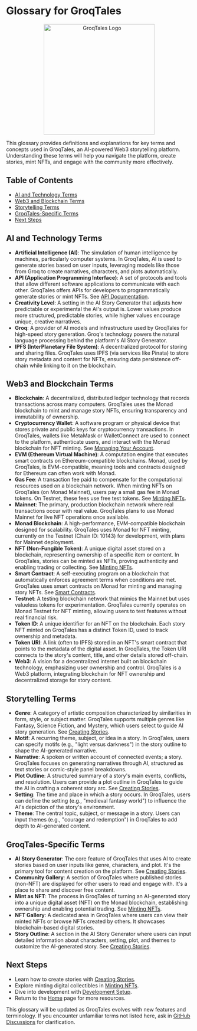 # Glossary for GroqTales

<div align="center">
  <img src="../../public/GroqTales.png" alt="GroqTales Logo" width="300" />
</div>

This glossary provides definitions and explanations for key terms and concepts used in GroqTales, an
AI-powered Web3 storytelling platform. Understanding these terms will help you navigate the
platform, create stories, mint NFTs, and engage with the community more effectively.

## Table of Contents

- [AI and Technology Terms](#ai-and-technology-terms)
- [Web3 and Blockchain Terms](#web3-and-blockchain-terms)
- [Storytelling Terms](#storytelling-terms)
- [GroqTales-Specific Terms](#groqtales-specific-terms)
- [Next Steps](#next-steps)

## AI and Technology Terms

- **Artificial Intelligence (AI)**: The simulation of human intelligence by machines, particularly
  computer systems. In GroqTales, AI is used to generate stories based on user inputs, leveraging
  models like those from Groq to create narratives, characters, and plots automatically.
- **API (Application Programming Interface)**: A set of protocols and tools that allow different
  software applications to communicate with each other. GroqTales offers APIs for developers to
  programmatically generate stories or mint NFTs. See [API Documentation](../API-Documentation.md).
- **Creativity Level**: A setting in the AI Story Generator that adjusts how predictable or
  experimental the AI's output is. Lower values produce more structured, predictable stories, while
  higher values encourage unique, creative narratives.
- **Groq**: A provider of AI models and infrastructure used by GroqTales for high-speed story
  generation. Groq's technology powers the natural language processing behind the platform's AI
  Story Generator.
- **IPFS (InterPlanetary File System)**: A decentralized protocol for storing and sharing files.
  GroqTales uses IPFS (via services like Pinata) to store story metadata and content for NFTs,
  ensuring data persistence off-chain while linking to it on the blockchain.

## Web3 and Blockchain Terms

- **Blockchain**: A decentralized, distributed ledger technology that records transactions across
  many computers. GroqTales uses the Monad blockchain to mint and manage story NFTs, ensuring
  transparency and immutability of ownership.
- **Cryptocurrency Wallet**: A software program or physical device that stores private and public
  keys for cryptocurrency transactions. In GroqTales, wallets like MetaMask or WalletConnect are
  used to connect to the platform, authenticate users, and interact with the Monad blockchain for
  NFT minting. See [Managing Your Account](../Managing-Your-Account.md#connecting-a-wallet).
- **EVM (Ethereum Virtual Machine)**: A computation engine that executes smart contracts on
  Ethereum-compatible blockchains. Monad, used by GroqTales, is EVM-compatible, meaning tools and
  contracts designed for Ethereum can often work with Monad.
- **Gas Fee**: A transaction fee paid to compensate for the computational resources used on a
  blockchain network. When minting NFTs on GroqTales (on Monad Mainnet), users pay a small gas fee
  in Monad tokens. On Testnet, these fees use free test tokens. See
  [Minting NFTs](../Minting-NFTs.md#understanding-transaction-fees).
- **Mainnet**: The primary, production blockchain network where real transactions occur with real
  value. GroqTales plans to use Monad Mainnet for live NFT operations once available.
- **Monad Blockchain**: A high-performance, EVM-compatible blockchain designed for scalability.
  GroqTales uses Monad for NFT minting, currently on the Testnet (Chain ID: 10143) for development,
  with plans for Mainnet deployment.
- **NFT (Non-Fungible Token)**: A unique digital asset stored on a blockchain, representing
  ownership of a specific item or content. In GroqTales, stories can be minted as NFTs, proving
  authenticity and enabling trading or collecting. See [Minting NFTs](../Minting-NFTs.md).
- **Smart Contract**: A self-executing program on a blockchain that automatically enforces agreement
  terms when conditions are met. GroqTales uses smart contracts on Monad for minting and managing
  story NFTs. See [Smart Contracts](../Smart-Contracts.md).
- **Testnet**: A testing blockchain network that mimics the Mainnet but uses valueless tokens for
  experimentation. GroqTales currently operates on Monad Testnet for NFT minting, allowing users to
  test features without real financial risk.
- **Token ID**: A unique identifier for an NFT on the blockchain. Each story NFT minted on GroqTales
  has a distinct Token ID, used to track ownership and metadata.
- **Token URI**: A link (often to IPFS) stored in an NFT's smart contract that points to the
  metadata of the digital asset. In GroqTales, the Token URI connects to the story's content, title,
  and other details stored off-chain.
- **Web3**: A vision for a decentralized internet built on blockchain technology, emphasizing user
  ownership and control. GroqTales is a Web3 platform, integrating blockchain for NFT ownership and
  decentralized storage for story content.

## Storytelling Terms

- **Genre**: A category of artistic composition characterized by similarities in form, style, or
  subject matter. GroqTales supports multiple genres like Fantasy, Science Fiction, and Mystery,
  which users select to guide AI story generation. See
  [Creating Stories](../Creating-Stories.md#setting-story-parameters).
- **Motif**: A recurring theme, subject, or idea in a story. In GroqTales, users can specify motifs
  (e.g., "light versus darkness") in the story outline to shape the AI-generated narrative.
- **Narrative**: A spoken or written account of connected events; a story. GroqTales focuses on
  generating narratives through AI, structured as text stories or comic-style panel breakdowns.
- **Plot Outline**: A structured summary of a story's main events, conflicts, and resolution. Users
  can provide a plot outline in GroqTales to guide the AI in crafting a coherent story arc. See
  [Creating Stories](../Creating-Stories.md#customizing-your-story).
- **Setting**: The time and place in which a story occurs. In GroqTales, users can define the
  setting (e.g., "medieval fantasy world") to influence the AI's depiction of the story's
  environment.
- **Theme**: The central topic, subject, or message in a story. Users can input themes (e.g.,
  "courage and redemption") in GroqTales to add depth to AI-generated content.

## GroqTales-Specific Terms

- **AI Story Generator**: The core feature of GroqTales that uses AI to create stories based on user
  inputs like genre, characters, and plot. It's the primary tool for content creation on the
  platform. See [Creating Stories](../Creating-Stories.md).
- **Community Gallery**: A section of GroqTales where published stories (non-NFT) are displayed for
  other users to read and engage with. It's a place to share and discover free content.
- **Mint as NFT**: The process in GroqTales of turning an AI-generated story into a unique digital
  asset (NFT) on the Monad blockchain, establishing ownership and enabling potential trading. See
  [Minting NFTs](../Minting-NFTs.md).
- **NFT Gallery**: A dedicated area in GroqTales where users can view their minted NFTs or browse
  NFTs created by others. It showcases blockchain-based digital stories.
- **Story Outline**: A section in the AI Story Generator where users can input detailed information
  about characters, setting, plot, and themes to customize the AI-generated story. See
  [Creating Stories](../Creating-Stories.md#customizing-your-story).

## Next Steps

- Learn how to create stories with [Creating Stories](../Creating-Stories.md).
- Explore minting digital collectibles in [Minting NFTs](../Minting-NFTs.md).
- Dive into development with [Development Setup](../Development-Setup.md).
- Return to the [Home](../Home.md) page for more resources.

This glossary will be updated as GroqTales evolves with new features and terminology. If you
encounter unfamiliar terms not listed here, ask in
[GitHub Discussions](https://github.com/Drago-03/GroqTales/discussions) for clarification.
